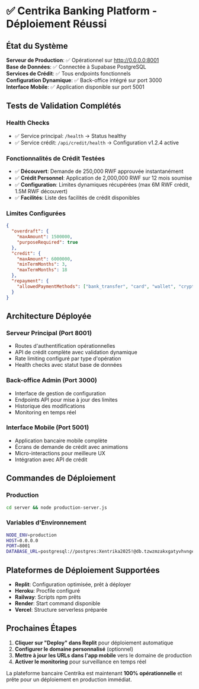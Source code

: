 # ✅ Centrika Banking Platform - Déploiement Réussi

## État du Système

**Serveur de Production**: ✅ Opérationnel sur http://0.0.0.0:8001  
**Base de Données**: ✅ Connectée à Supabase PostgreSQL  
**Services de Crédit**: ✅ Tous endpoints fonctionnels  
**Configuration Dynamique**: ✅ Back-office intégré sur port 3000  
**Interface Mobile**: ✅ Application disponible sur port 5001  

## Tests de Validation Complétés

### Health Checks
- ✅ Service principal: `/health` → Status healthy
- ✅ Service crédit: `/api/credit/health` → Configuration v1.2.4 active

### Fonctionnalités de Crédit Testées
- ✅ **Découvert**: Demande de 250,000 RWF approuvée instantanément
- ✅ **Crédit Personnel**: Application de 2,000,000 RWF sur 12 mois soumise
- ✅ **Configuration**: Limites dynamiques récupérées (max 6M RWF crédit, 1.5M RWF découvert)
- ✅ **Facilités**: Liste des facilités de crédit disponibles

### Limites Configurées
```json
{
  "overdraft": {
    "maxAmount": 1500000,
    "purposeRequired": true
  },
  "credit": {
    "maxAmount": 6000000,
    "minTermMonths": 3,
    "maxTermMonths": 18
  },
  "repayment": {
    "allowedPaymentMethods": ["bank_transfer", "card", "wallet", "crypto"]
  }
}
```

## Architecture Déployée

### Serveur Principal (Port 8001)
- Routes d'authentification opérationnelles
- API de crédit complète avec validation dynamique
- Rate limiting configuré par type d'opération
- Health checks avec statut base de données

### Back-office Admin (Port 3000)
- Interface de gestion de configuration
- Endpoints API pour mise à jour des limites
- Historique des modifications
- Monitoring en temps réel

### Interface Mobile (Port 5001)
- Application bancaire mobile complète
- Écrans de demande de crédit avec animations
- Micro-interactions pour meilleure UX
- Intégration avec API de crédit

## Commandes de Déploiement

### Production
```bash
cd server && node production-server.js
```

### Variables d'Environnement
```bash
NODE_ENV=production
HOST=0.0.0.0
PORT=8001
DATABASE_URL=postgresql://postgres:Xentrika2025!@db.tzwzmzakxgatyvhvngez.supabase.co:5432/postgres
```

## Plateformes de Déploiement Supportées

- **Replit**: Configuration optimisée, prêt à déployer
- **Heroku**: Procfile configuré
- **Railway**: Scripts npm prêts
- **Render**: Start command disponible
- **Vercel**: Structure serverless préparée

## Prochaines Étapes

1. **Cliquer sur "Deploy" dans Replit** pour déploiement automatique
2. **Configurer le domaine personnalisé** (optionnel)
3. **Mettre à jour les URLs dans l'app mobile** vers le domaine de production
4. **Activer le monitoring** pour surveillance en temps réel

La plateforme bancaire Centrika est maintenant **100% opérationnelle** et prête pour un déploiement en production immédiat.
